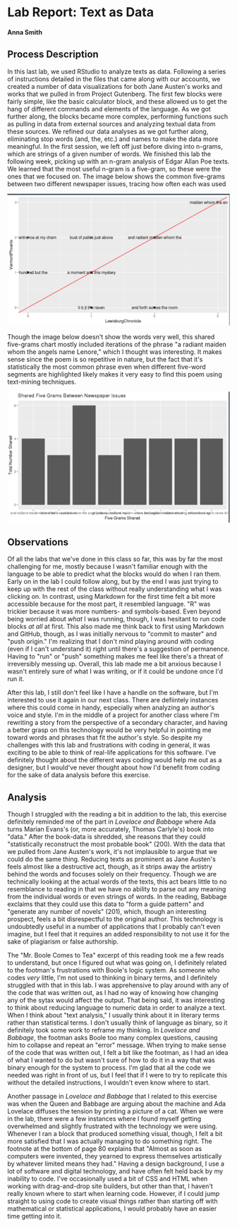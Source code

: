 # Lab Report: Text as Data

#### Anna Smith

## Process Description

In this last lab, we used RStudio to analyze texts as data. Following a series of instructions detailed in the files that came along with our accounts, we created a number of data visualizations for both Jane Austen's works and works that we pulled in from Project Gutenberg. The first few blocks were fairly simple, like the basic calculator block, and these allowed us to get the hang of different commands and elements of the language. As we got further along, the blocks became more complex, performing functions such as pulling in data from external sources and analyzing textual data from these sources. We refined our data analyses as we got further along, eliminating stop words (and, the, etc.) and names to make the data more meaningful. In the first session, we left off just before diving into n-grams, which are strings of a given number of words. We finished this lab the following week, picking up with an n-gram analysis of Edgar Allan Poe texts. We learned that the most useful n-gram is a five-gram, so these were the ones that we focused on. The image below shows the common five-grams between two different newspaper issues, tracing how often each was used

![N-Grams Graph](/images/NGrams.png/)

Though the image below doesn't show the words very well, this shared five-grams chart mostly included iterations of the phrase "a radiant maiden whom the angels name Lenore," which I thought was interesting. It makes sense since the poem is so repetitive in nature, but the fact that it's statistically the most common phrase even when different five-word segments are highlighted likely makes it very easy to find this poem using text-mining techniques. 

![Shared N-Grams Graph](/images/SharedNGrams.png/)

## Observations

Of all the labs that we've done in this class so far, this was by far the most challenging for me, mostly because I wasn't familiar enough with the language to be able to predict what the blocks would do when I ran them. Early on in the lab I could follow along, but by the end I was just trying to keep up with the rest of the class without really understanding what I was clicking on. In contrast, using Markdown for the first time felt a bit more accessible because for the most part, it resembled language. "R" was trickier because it was more numbers- and symbols-based. Even beyond being worried about _what_ I was running, though, I was hesitant to run code blocks _at all_ at first. This also made me think back to first using Markdown and GitHub, though, as I was initially nervous to "commit to master" and "push origin." I'm realizing that I don't mind playing around with coding (even if I can't understand it) right until there's a suggestion of permanence. Having to "run" or "push" something makes me feel like there's a threat of irreversibly messing up. Overall, this lab made me a bit anxious because I wasn't entirely sure of what I was writing, or if it could be undone once I'd run it.

After this lab, I still don't feel like I have a handle on the software, but I'm interested to use it again in our next class. There are defiintely instances where this could come in handy, especially when analyzing an author's voice and style. I'm in the middle of a project for another class where I'm rewriting a story from the perspective of a secondary character, and having a better grasp on this technology would be very helpful in pointing me toward words and phrases that fit the author's style. So despite my challenges with this lab and frustrations with coding in general, it was exciting to be able to think of real-life applications for this software. I've definitely thought about the different ways coding would help me out as a designer, but I would've never thought about how I'd benefit from coding for the sake of data analysis before this exercise. 

## Analysis

Though I struggled with the reading a bit in addition to the lab, this exercise definitely reminded me of the part in _Lovelace and Babbage_ where Ada turns Marian Evans's (or, more accurately, Thomas Carlyle's) book into "data." After the book-data is shredded, she reasons that they could "statistically reconstruct the most probable book" (200). With the data that we pulled from Jane Austen's work, it's not implausible to argue that we could do the same thing. Reducing texts as prominent as Jane Austen's feels almost like a destructive act, though, as it strips away the artistry behind the words and focuses solely on their frequency. Though we are technically looking at the actual words of the texts, this act bears little to no resemblance to reading in that we have no ability to parse out any meaning from the individual words or even strings of words. In the reading, Babbage exclaims that they could use this data to "form a guide pattern" and "generate any number of novels" (201), which, though an interesting prospect, feels a bit disrespectful to the original author. This technology is undoubtedly useful in a number of applications that I probably can't even imagine, but I feel that it requires an added responsibility to not use it for the sake of plagiarism or false authorship. 

The "Mr. Boole Comes to Tea" excerpt of this reading took me a few reads to understand, but once I figured out what was going on, I definitely related to the footman's frustrations with Boole's logic system. As someone who codes _very_ little, I'm not used to thinking in binary terms, and I definitely struggled with that in this lab. I was apprehensive to play around with any of the code that was written out, as I had no way of knowing how changing any of the sytax would affect the output. That being said, it was interesting to think about reducing language to numeric data in order to analyze a text. When I think about "text analysis," I usually think about it in literary terms rather than statistical terms. I don't usually think of language as binary, so it definitely took some work to reframe my thinking. In _Lovelace and Babbage_, the footman asks Boole too many complex questions, causing him to collapse and repeat an "error" message. When trying to make sense of the code that was written out, I felt a bit like the footman, as I had an idea of what I wanted to do but wasn't sure of how to do it in a way that was binary enough for the system to process. I'm glad that all the code we needed was right in front of us, but I feel that if I were to try to replicate this without the detailed instructions, I wouldn't even know where to start.

Another passage in _Lovelace and Babbage_ that I related to this exercise was when the Queen and Babbage are arguing about the machine and Ada Lovelace diffuses the tension by printing a picture of a cat. When we were in the lab, there were a few instances where I found myself getting overwhelmed and slightly frustrated with the technology we were using. Whenever I ran a block that produced something visual, though, I felt a bit more satisfied that I was actually managing to do something right. The footnote at the bottom of page 80 explains that "Almost as soon as computers were invented, they yearned to express themselves artistically by whatever limited means they had."  Having a design background, I use a lot of software and digital technology, and have often felt held back by my inability to code. I've occasionally used a bit of CSS and HTML when working with drag-and-drop site builders, but other than that, I haven't really known where to start when learning code. However, if I could jump straight to using code to create visual things rather than starting off with mathematical or statistical applications, I would probably have an easier time getting into it. 